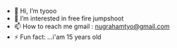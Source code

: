 - 👋 Hi, I’m tyooo
- 👀 I’m interested in free fire jumpshoot
- 📫 How to reach me gmail : nugrahamtyo@gmail.com
- ⚡ Fun fact: ...i'am 15 years old

<!---
tiyoww22/tiyoww22 is a ✨ special ✨ repository because its `README.md` (this file) appears on your GitHub profile.
You can click the Preview link to take a look at your changes.
--->
